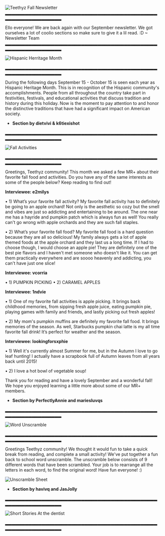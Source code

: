 ![Teethyz Fall Newsletter](https://cdn.discordapp.com/attachments/1094801817881280592/1154527111202226226/teethyznewsletter.png)
▂▂▂▂▂▂▂▂▂▂▂▂▂▂▂▂▂▂▂▂▂▂▂▂▂▂▂▂▂▂▂▂▂▂▂▂▂▂▂▂▂▂▂▂▂▂▂▂▂▂▂▂▂▂▂▂▂▂▂▂▂▂▂

Ello everyone! We are back again with our September newsletter. We got ourselves a lot of coolio sections so make sure to give it a lil read. :D 
~ Newsletter Team
▂▂▂▂▂▂▂▂▂▂▂▂▂▂▂▂▂▂▂▂▂▂▂▂▂▂▂▂▂▂▂▂▂▂▂▂▂▂▂▂▂▂▂▂▂▂▂▂▂▂▂▂▂▂▂▂▂▂▂▂▂▂▂

![Hispanic Herritage Month](https://cdn.discordapp.com/attachments/1094801817881280592/1154528033089261608/hispanic_heritage_month.png)

▂▂▂▂▂▂▂▂▂▂▂▂▂▂▂▂▂▂▂▂▂▂▂▂▂▂▂▂▂▂▂▂▂▂▂▂▂▂▂▂▂▂▂▂▂▂▂▂▂▂▂▂▂▂▂▂▂▂▂▂▂▂▂

During the following days September 15 - October 15 is  seen each year as Hispanic Heritage Month. This is in recognition of the Hispanic community's accomplishments. People from all throughout the country take part in festivities, festivals, and educational activities that discuss tradition and history during this holiday. Now is the moment to pay attention to and honor the distinctive traditions that have had a significant impact on American society.

- **Section by dietvivi & k6tiexishot**

▂▂▂▂▂▂▂▂▂▂▂▂▂▂▂▂▂▂▂▂▂▂▂▂▂▂▂▂▂▂▂▂▂▂▂▂▂▂▂▂▂▂▂▂▂▂▂▂▂▂▂▂▂▂▂▂▂▂▂▂▂▂▂

![Fall Activities](https://media.discordapp.net/attachments/1094801817881280592/1154655874007171092/MR_Fall_Activities_Interview.png?width=2000&height=400)

▂▂▂▂▂▂▂▂▂▂▂▂▂▂▂▂▂▂▂▂▂▂▂▂▂▂▂▂▂▂▂▂▂▂▂▂▂▂▂▂▂▂▂▂▂▂▂▂▂▂▂▂▂▂▂▂▂▂▂▂▂▂▂

Greetings, Teethyz community! This month we asked a few MR+ about their favorite fall food and activities. Do you have any of the same interests as some of the people below? Keep reading to find out!


**Interviewee: e2milys**

• 1) What’s your favorite fall activity? 
My favorite fall activity has to definitely be going to an apple orchard! Not only is the aesthetic so cozy but the smell and vibes are just so addicting and entertaining to be around. The one near me has a hayride and pumpkin patch which is always fun as well! You really can't go wrong with apple orchards and they are such fall staples.

• 2) What’s your favorite fall food?
My favorite fall food is a hard question because they are all so delicious! My family always gets a lot of apple themed foods at the apple orchard and they last us a long time. If I had to choose though, I would choose an apple pie! They are definitely one of the best pie flavors and I haven't met someone who doesn't like it. You can get them practically everywhere and are soooo heavenly and addicting, you can't have just one slice!


**Interviewee: vcorria**

• 1) PUMPKIN PICKING
• 2) CARAMEL APPLES

**Interviewee: 1ndvie**

• 1) One of my favorite fall activities is apple picking. It brings back childhood memories, from sipping fresh apple juice, eating pumpkin pie, playing games with family and friends, and lastly picking out fresh apples! 

• 2) My mom's pumpkin muffins are definitely my favorite fall food. It brings memories of the season. As well,  Starbucks pumpkin chai latte is my all time favorite fall drink! It’s perfect for weather and the season.

**Interviewee: lookingforsxphie**

• 1) Well it's currently almost Summer for me, but in the Autumn I love to go leaf hunting! I actually have a scrapbook full of Autumn leaves from all years back until 2015!

• 2) I love a hot bowl of vegetable soup!


Thank you for reading and have a lovely September and a wonderful fall! We hope you enjoyed learning a little more about some of our MR+ members. 

- **Section by PerfectlyAnnie and mariesluvqs**

▂▂▂▂▂▂▂▂▂▂▂▂▂▂▂▂▂▂▂▂▂▂▂▂▂▂▂▂▂▂▂▂▂▂▂▂▂▂▂▂▂▂▂▂▂▂▂▂▂▂▂▂▂▂▂▂▂▂▂▂▂▂▂

![Word Unscramble](https://media.discordapp.net/attachments/1094801817881280592/1154656050461560882/Word_Unscramble.png?width=2000&height=400)

▂▂▂▂▂▂▂▂▂▂▂▂▂▂▂▂▂▂▂▂▂▂▂▂▂▂▂▂▂▂▂▂▂▂▂▂▂▂▂▂▂▂▂▂▂▂▂▂▂▂▂▂▂▂▂▂▂▂▂▂▂▂▂

Greetings Teethyz community! We thought it would fun to take a quick break from reading, and complete a small activity! We've put together a fun back to school word unscramble. The unscramble below consists of 9 different words that have been scrambled. Your job is to rearrange all the letters in each word, to find the original word! Have fun everyone! :) 

![Unscramble Sheet](https://cdn.discordapp.com/attachments/1094801817881280592/1156980636628824064/Word_Unscramble.png?ex=6516f1af&is=6515a02f&hm=e66d27cf68a9b5d3d33f432526e524bd4a6402daa89fb341e795aa269343c4bc&)

- **Section by havivq and JasJolly**

▂▂▂▂▂▂▂▂▂▂▂▂▂▂▂▂▂▂▂▂▂▂▂▂▂▂▂▂▂▂▂▂▂▂▂▂▂▂▂▂▂▂▂▂▂▂▂▂▂▂▂▂▂▂▂▂▂▂▂▂▂▂▂

![Short Stories At the dentist](https://cdn.discordapp.com/attachments/1094801817881280592/1154655420770684958/small.png)

▂▂▂▂▂▂▂▂▂▂▂▂▂▂▂▂▂▂▂▂▂▂▂▂▂▂▂▂▂▂▂▂▂▂▂▂▂▂▂▂▂▂▂▂▂▂▂▂▂▂▂▂▂▂▂▂▂▂▂▂▂▂▂

